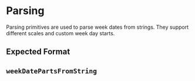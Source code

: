 <script setup>
import PropertiesDefinition from "../components/PropertiesDefinitions.vue"
</script>

# Parsing

Parsing primitives are used to parse week dates from strings. They support different scales and custom week day starts.

## Expected Format


## `weekDatePartsFromString`